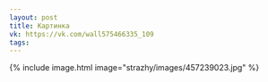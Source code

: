 ```yaml
---
layout: post
title: Картинка
vk: https://vk.com/wall575466335_109
tags:
---
```

{% include image.html image="strazhy/images/457239023.jpg" %}

